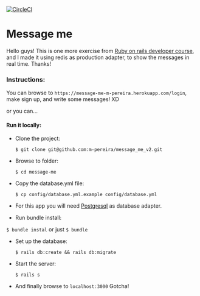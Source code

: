 [![CircleCI](https://circleci.com/gh/m-pereira/message_me_v2.svg?style=svg)](https://circleci.com/gh/m-pereira/message_me_v2)

# Message me

Hello guys! This is one more exercise from [Ruby on rails developer course](https://www.udemy.com/course/the-complete-ruby-on-rails-developer-course/),
and I made it using redis as production adapter, to show the messages in real time. Thanks!

### Instructions:

You can browse to `https://message-me-m-pereira.herokuapp.com/login`, make sign up, and write some messages! XD

or you can...

#### Run it locally:

* Clone the project:

      $ git clone git@github.com:m-pereira/message_me_v2.git

* Browse to folder:

      $ cd message-me

* Copy the database.yml file:

      $ cp config/database.yml.example config/database.yml

* For this app you will need [Postgresql](https://www.postgresql.org/) as database adapter.

* Run bundle install:

`$ bundle instal` or just `$ bundle`

* Set up the database:

      $ rails db:create && rails db:migrate

* Start the server:

      $ rails s

* And finally browse to `localhost:3000` Gotcha!
